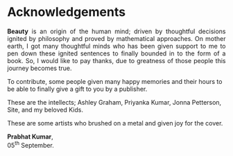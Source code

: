 # Acknowledgements
<p style="text-align:justify"><b>Beauty</b> is an origin of the human mind; driven by thoughtful decisions ignited by philosophy and proved by mathematical approaches.
On mother earth, I got many thoughtful minds who has been given support to me to pen down these ignited sentences to finally bounded in to the form of a book. So, I would like to pay thanks, due to greatness of those people this journey becomes true.</p>To contribute, some people given many happy memories and their hours to be able to finally give a gift to you by a publisher.

These are the intellects; Ashley Graham, Priyanka Kumar, Jonna Petterson, Site, and my beloved Kids.

These are some artists who brushed on a metal and given joy for the cover.

<b>Prabhat Kumar</b>, </br> 05<sup>th</sup> September.
